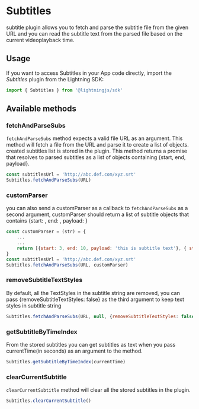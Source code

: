 # Subtitles

subtitle plugin allows you to fetch and parse the subtitle file from the given URL and you can read the subtitle text from the parsed file based on the current videoplayback time.

## Usage

If you want to access Subtitles in your App code directly, import the *Subtitles* plugin from the Lightning SDK:

```js
import { Subtitles } from '@lightningjs/sdk'
```


## Available methods

### fetchAndParseSubs

`fetchAndParseSubs` method expects a valid file URL as an argument.
This method will fetch a file from the URL and parse it to create a list of objects. created subtitles list is stored in the plugin.
This method returns a promise that resolves to parsed subtitles as a list of objects containing {start, end, payload}.
```js
const subtitlesUrl = 'http://abc.def.com/xyz.srt'
Subtitles.fetchAndParseSubs(URL)
```
### customParser

you can also send a customParser as a callback to `fetchAndParseSubs` as a second argument, customParser should return a list of subtitle objects that contains
{start: <float>, end: <float>, payload: <string>}


```js
const customParser = (str) = {
    ...
    ...
    return [{start: 3, end: 10, payload: 'this is subtitle text'}, { start: 11, end: 14, payload: 'this is subtitle text2'}, ...]
}
const subtitlesUrl = 'http://abc.def.com/xyz.srt'
Subtitles.fetchAndParseSubs(URL, customParser)
```

### removeSubtitleTextStyles

By default, all the TextStyles in the subtitle string are removed, you can pass {removeSubtitleTextStyles: false} as
the third argument to keep text styles in subtitle string

```js
Subtitles.fetchAndParseSubs(URL, null, {removeSubtitleTextStyles: false})
```
### getSubtitleByTimeIndex
From the stored subtitles you can get subtitles as text when you pass currentTime(in seconds) as an argument to the method.

```js
Subtitles.getSubtitleByTimeIndex(currentTime)
```

### clearCurrentSubtitle

`clearCurrentSubtitle` method will clear all the stored subtitles in the plugin.

```js
Subtitles.clearCurrentSubtitle()
```

